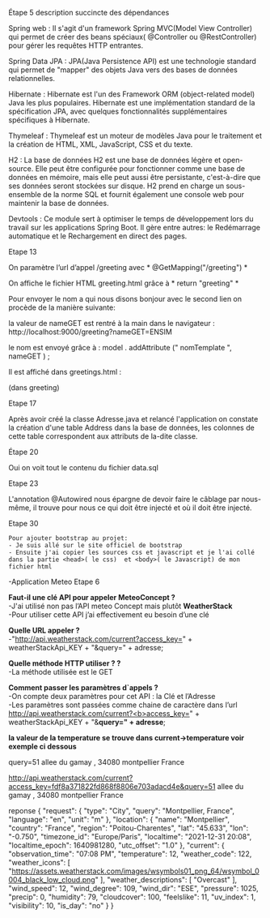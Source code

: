 Étape 5 description succincte des dépendances 

Spring web :
 Il s'agit d'un  framework Spring MVC(Model View Controller) qui permet de créer des beans spéciaux( @Controller ou @RestController) pour gérer les requêtes HTTP entrantes.
 	
 Spring Data JPA : 
 JPA(Java Persistence API)  est une technologie standard qui  permet de "mapper" des objets Java vers des bases de données relationnelles.

Hibernate :
Hibernate est l'un des Framework ORM (object-related model) Java les plus populaires. Hibernate est une implémentation standard de la spécification JPA, avec quelques fonctionnalités supplémentaires spécifiques à Hibernate.
	
  Thymeleaf :
Thymeleaf est un moteur de modèles Java pour le traitement et la création de HTML, XML, JavaScript, CSS et du texte.
  	
  H2 :
La base de données H2 est une base de données légère et open-source. Elle peut être configurée pour fonctionner comme une base de données en mémoire, mais elle peut aussi être persistante, c'est-à-dire que ses données seront stockées sur disque. H2 prend en charge un sous-ensemble de la norme SQL et fournit également une console web pour maintenir la base de données.
  
  Devtools :
Ce module sert à optimiser le temps de développement lors du travail sur les applications Spring Boot. Il gère entre autres: le Redémarrage automatique et le Rechargement en direct
des pages.
   
  Etape 13

 On  paramètre l’url d’appel /greeting avec * @GetMapping("/greeting") *

On  affiche le fichier HTML greeting.html grâce à  * return "greeting" *

Pour envoyer le nom a qui nous disons bonjour avec le second lien  on procède de   la manière suivante:
	
 la valeur de nameGET est rentré à la main dans le navigateur : http://localhost:9000/greeting?nameGET=ENSIM
 
le nom est envoyé grâce à :
model . addAttribute (" nomTemplate ", nameGET ) ;

Il est affiché dans greetings.html :
<p th:text="'Bonjour ' + ${nomTemplate} + ' !'" /> (dans greeting)
  		  	
 Etape 17

Après avoir créé la classe Adresse.java et relancé l'application on constate la création d'une table Address dans la base de données, les colonnes de cette table correspondent aux attributs de la-dite classe.

Étape 20

  Oui on voit tout le contenu du fichier data.sql
  
Etape 23

L'annotation @Autowired nous épargne de devoir faire le câblage par nous-même, il trouve pour nous ce qui doit être injecté et où il doit être injecté.
  
 Etape 30

    Pour ajouter bootstrap au projet: 
    - Je suis allé sur le site officiel de bootstrap
    - Ensuite j'ai copier les sources css et javascript et je l'ai collé dans la partie <head>( le css)  et <body>( le Javascript) de mon fichier html
	  	
-Application Meteo
Etape 6

<b>Faut-il une clé API pour appeler MeteoConcept ?</b><br>
-J'ai utilisé non pas l’API meteo Concept mais plutôt <b>WeatherStack</b><br>
-Pour utiliser cette API j’ai effectivement eu besoin d’une clé<br>

<b>Quelle URL appeler ?</b><br>
-"http://api.weatherstack.com/current?access_key=" + weatherStackApi_KEY + "&query=" + adresse;<br>

<b>Quelle méthode HTTP utiliser ? ?</b><br>
	-La méthode utilisée est le GET<br>

<b>Comment passer les paramètres d`appels ? </b><br>
	-On compte deux paramètres pour cet API : la Clé et l’Adresse<br>
	-Les paramètres sont passées comme chaine de caractère dans l’url
	http://api.weatherstack.com/current?<b>access_key=" + weatherStackApi_KEY</b> + "&<b>query=" + adresse</b>;

<b> la valeur de la temperature se trouve dans current->temperature voir exemple ci dessous</b>

query=51 allee du gamay , 34080 montpellier France

http://api.weatherstack.com/current?access_key=fdf8a371822fd868f8806e703adacd4e&query=51 allee du gamay , 34080 montpellier France

reponse 
{
    "request": {
        "type": "City",
        "query": "Montpellier, France",
        "language": "en",
        "unit": "m"
    },
    "location": {
        "name": "Montpellier",
        "country": "France",
        "region": "Poitou-Charentes",
        "lat": "45.633",
        "lon": "-0.750",
        "timezone_id": "Europe/Paris",
        "localtime": "2021-12-31 20:08",
        "localtime_epoch": 1640981280,
        "utc_offset": "1.0"
    },
    "current": {
        "observation_time": "07:08 PM",
        "temperature": 12,
        "weather_code": 122,
        "weather_icons": [
            "https://assets.weatherstack.com/images/wsymbols01_png_64/wsymbol_0004_black_low_cloud.png"
        ],
        "weather_descriptions": [
            "Overcast"
        ],
        "wind_speed": 12,
        "wind_degree": 109,
        "wind_dir": "ESE",
        "pressure": 1025,
        "precip": 0,
        "humidity": 79,
        "cloudcover": 100,
        "feelslike": 11,
        "uv_index": 1,
        "visibility": 10,
        "is_day": "no"
    }
}
